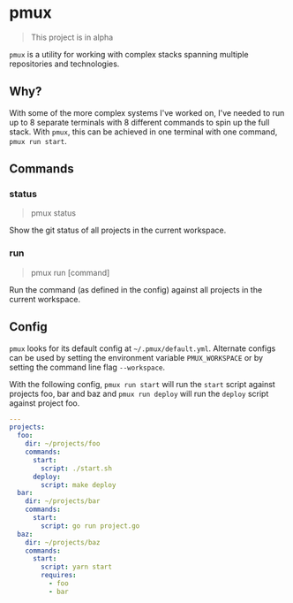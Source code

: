 # pmux

> This project is in alpha

`pmux` is a utility for working with complex stacks spanning multiple repositories and technologies.

## Why?

With some of the more complex systems I've worked on, I've needed to run up to 8 separate terminals with 8 different commands to spin up the full stack. With `pmux`, this can be achieved in one terminal with one command, `pmux run start`.

## Commands

### status

  > pmux status

Show the git status of all projects in the current workspace.

### run

  > pmux run [command]

Run the command (as defined in the config) against all projects in the current workspace.

## Config

`pmux` looks for its default config at `~/.pmux/default.yml`. Alternate configs can be used by setting the environment variable `PMUX_WORKSPACE` or by setting the command line flag `--workspace`.

With the following config, `pmux run start` will run the `start` script against projects foo, bar and baz and `pmux run deploy` will run the `deploy` script against project foo.

```yaml
---
projects:
  foo:
    dir: ~/projects/foo
    commands:
      start:
        script: ./start.sh
      deploy:
        script: make deploy
  bar:
    dir: ~/projects/bar
    commands:
      start:
        script: go run project.go
  baz:
    dir: ~/projects/baz
    commands:
      start:
        script: yarn start
        requires:
          - foo
          - bar
```
